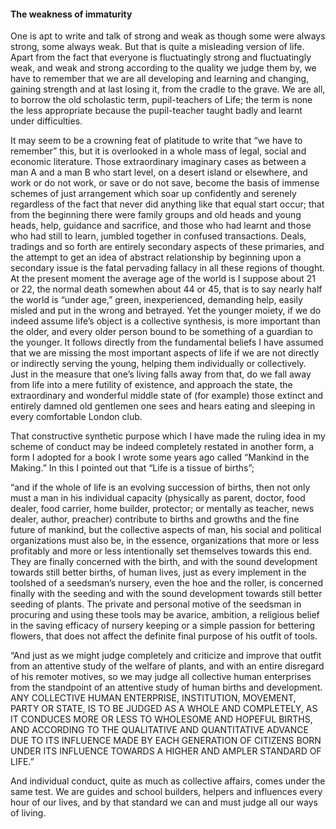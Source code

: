 #### The weakness of immaturity

One is apt to write and talk of strong and weak as though some were
always strong, some always weak. But that is quite a misleading version
of life. Apart from the fact that everyone is fluctuatingly strong and
fluctuatingly weak, and weak and strong according to the quality we
judge them by, we have to remember that we are all developing and
learning and changing, gaining strength and at last losing it, from the
cradle to the grave. We are all, to borrow the old scholastic term,
pupil-teachers of Life; the term is none the less appropriate because
the pupil-teacher taught badly and learnt under difficulties.

It may seem to be a crowning feat of platitude to write that “we have to
remember” this, but it is overlooked in a whole mass of legal, social
and economic literature. Those extraordinary imaginary cases as between
a man A and a man B who start level, on a desert island or elsewhere,
and work or do not work, or save or do not save, become the basis of
immense schemes of just arrangement which soar up confidently and
serenely regardless of the fact that never did anything like that equal
start occur; that from the beginning there were family groups and old
heads and young heads, help, guidance and sacrifice, and those who had
learnt and those who had still to learn, jumbled together in confused
transactions. Deals, tradings and so forth are entirely secondary
aspects of these primaries, and the attempt to get an idea of abstract
relationship by beginning upon a secondary issue is the fatal pervading
fallacy in all these regions of thought. At the present moment the
average age of the world is I suppose about 21 or 22, the normal death
somewhen about 44 or 45, that is to say nearly half the world is “under
age,” green, inexperienced, demanding help, easily misled and put in the
wrong and betrayed. Yet the younger moiety, if we do indeed assume
life’s object is a collective synthesis, is more important than the
older, and every older person bound to be something of a guardian to the
younger. It follows directly from the fundamental beliefs I have assumed
that we are missing the most important aspects of life if we are not
directly or indirectly serving the young, helping them individually or
collectively. Just in the measure that one’s living falls away from
that, do we fall away from life into a mere futility of existence, and
approach the state, the extraordinary and wonderful middle state of (for
example) those extinct and entirely damned old gentlemen one sees and
hears eating and sleeping in every comfortable London club.

That constructive synthetic purpose which I have made the ruling idea in
my scheme of conduct may be indeed completely restated in another form,
a form I adopted for a book I wrote some years ago called “Mankind in
the Making.” In this I pointed out that “Life is a tissue of births”;

“and if the whole of life is an evolving succession of births, then not
only must a man in his individual capacity (physically as parent,
doctor, food dealer, food carrier, home builder, protector; or mentally
as teacher, news dealer, author, preacher) contribute to births and
growths and the fine future of mankind, but the collective aspects of
man, his social and political organizations must also be, in the
essence, organizations that more or less profitably and more or less
intentionally set themselves towards this end. They are finally
concerned with the birth, and with the sound development towards still
better births, of human lives, just as every implement in the toolshed
of a seedsman’s nursery, even the hoe and the roller, is concerned
finally with the seeding and with the sound development towards still
better seeding of plants. The private and personal motive of the
seedsman in procuring and using these tools may be avarice, ambition, a
religious belief in the saving efficacy of nursery keeping or a simple
passion for bettering flowers, that does not affect the definite final
purpose of his outfit of tools.

“And just as we might judge completely and criticize and improve that
outfit from an attentive study of the welfare of plants, and with an
entire disregard of his remoter motives, so we may judge all collective
human enterprises from the standpoint of an attentive study of human
births and development. ANY COLLECTIVE HUMAN ENTERPRISE, INSTITUTION,
MOVEMENT, PARTY OR STATE, IS TO BE JUDGED AS A WHOLE AND COMPLETELY, AS
IT CONDUCES MORE OR LESS TO WHOLESOME AND HOPEFUL BIRTHS, AND ACCORDING
TO THE QUALITATIVE AND QUANTITATIVE ADVANCE DUE TO ITS INFLUENCE MADE BY
EACH GENERATION OF CITIZENS BORN UNDER ITS INFLUENCE TOWARDS A HIGHER
AND AMPLER STANDARD OF LIFE.”

And individual conduct, quite as much as collective affairs, comes under
the same test. We are guides and school builders, helpers and influences
every hour of our lives, and by that standard we can and must judge all
our ways of living.
